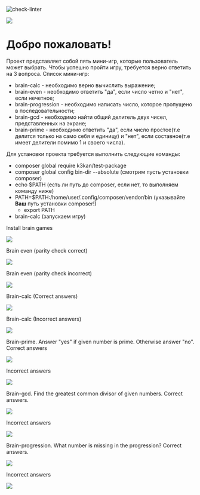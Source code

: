 ![check-linter](https://github.com/k3kan/php-project-lvl1/workflows/check-linter/badge.svg)

<a href="https://codeclimate.com/github/k3kan/php-project-lvl1/maintainability"><img src="https://api.codeclimate.com/v1/badges/5b0c2148ed530abb9d2f/maintainability" /></a>
# Добро пожаловать!

Проект представляет собой пять мини-игр, которые пользователь может выбрать. Чтобы успешно пройти игру, требуется верно ответить на 3 вопроса.
Список мини-игр:
* brain-calc - необходимо верно вычислить выражение;
* brain-even - необходимо ответить "да", если число четно и "нет", если нечетное;
* brain-progression - необходимо написать число, которое пропущено в последовательности;
* brain-gcd - необходимо найти общий делитель двух чисел, представленных на экране;
* brain-prime - необходимо ответить "да", если число простое(т.е делится только на само себя и единицу) и "нет", если составное(т.е имеет делители помимо 1 и своего числа).

Для установки проекта требуется выполнить следующие команды:
* composer global require k3kan/test-package
* composer global config bin-dir --absolute (смотрим пусть установки composer)
* echo $PATH (есть ли путь до composer, если нет, то выполняем команду ниже)
* PATH=$PATH:/home/user/.config/composer/vendor/bin (указывайте **Ваш** путь установки composer!)
    * export PATH
* brain-calc (запускаем игру)

Install brain games


<a href="https://asciinema.org/a/xw8QsC3O59zUF56xYlpbBNOi4" target="_blank"><img src="https://asciinema.org/a/xw8QsC3O59zUF56xYlpbBNOi4.svg" /></a>


Brain even (parity check correct) 

<a href="https://asciinema.org/a/9KraqZzT0wZGJY5LxPkwbfd0Q" target="_blank"><img src="https://asciinema.org/a/9KraqZzT0wZGJY5LxPkwbfd0Q.svg" /></a>

Brain even (parity check incorrect)

<a href="https://asciinema.org/a/SDoOZeVibABauStRZhkv4k2Ji" target="_blank"><img src="https://asciinema.org/a/SDoOZeVibABauStRZhkv4k2Ji.svg" /></a>

Brain-calc (Correct answers)

<a href="https://asciinema.org/a/3vsQ3ELODzvBn7cg03M2FvY7n" target="_blank"><img src="https://asciinema.org/a/3vsQ3ELODzvBn7cg03M2FvY7n.svg" /></a>

Brain-calc (Incorrect answers)

<a href="https://asciinema.org/a/wTOGTaHE9qNXLJCU9yXbGZk2o" target="_blank"><img src="https://asciinema.org/a/wTOGTaHE9qNXLJCU9yXbGZk2o.svg" /></a>

Brain-prime.
Answer "yes" if given number is prime. Otherwise answer "no".
Correct answers

<a href="https://asciinema.org/a/ftyBnppjTnpfc0tEEEo0oD6HY" target="_blank"><img src="https://asciinema.org/a/ftyBnppjTnpfc0tEEEo0oD6HY.svg" /></a>

Incorrect answers


<a href="https://asciinema.org/a/CK8EmGRhqjRymFjdiciojdznv" target="_blank"><img src="https://asciinema.org/a/CK8EmGRhqjRymFjdiciojdznv.svg" /></a>


Brain-gcd.
Find the greatest common divisor of given numbers.
Correct answers.

<a href="https://asciinema.org/a/8IbghQrkHaGCFh0N88K472hdW" target="_blank"><img src="https://asciinema.org/a/8IbghQrkHaGCFh0N88K472hdW.svg" /></a>

Incorrect answers


<a href="https://asciinema.org/a/DbfqvBieD0td1QsAZTeGEysOI" target="_blank"><img src="https://asciinema.org/a/DbfqvBieD0td1QsAZTeGEysOI.svg" /></a>



Brain-progression.
What number is missing in the progression?
Correct answers.

<a href="https://asciinema.org/a/jhbiesPldLTnEoIHq4bbzI5D9" target="_blank"><img src="https://asciinema.org/a/jhbiesPldLTnEoIHq4bbzI5D9.svg" /></a>

Incorrect answers

<a href="https://asciinema.org/a/OmMVM9tq4ldQ2zSevefRMfIOw" target="_blank"><img src="https://asciinema.org/a/OmMVM9tq4ldQ2zSevefRMfIOw.svg" /></a>



